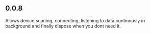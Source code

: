 ## 0.0.8

Allows device scaning, connecting, listening to data continously in background and finally dispose when you dont need it.
 
